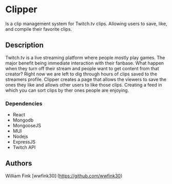 # Clipper

Is a clip management system for Twitch.tv clips. Allowing users to save, like, and compile their favorite clips.

## Description

Twitch.tv is a live streaming platform where people mostly play games. The major benefit being immediate interaction with their fanbase. What happen when they turn off their stream and people want to get content from that creator? Right now we are left to dig through hours of clips saved to the streamers profile. Clipper creates a page that allows the viewers to save the ones they like and allows other users to like those clips. Creating a feed in which you can sort clips by ther ones people are enjoying.


### Dependencies

* React
* Mongodb
* MongooseJS
* MUI
* Nodejs
* ExpressJS
* Twitch API


## Authors

William Fink
[wwfink30]:(https://github.com/wwfink30)
